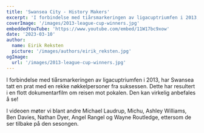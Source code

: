```yaml
---
title: 'Swansea City - History Makers'
excerpt: 'I forbindelse med tiårsmarkeringen av ligacuptriumfen i 2013, har Swansea tatt en prat med en rekke nøkkelpersoner fra suksessen. Dette har resultert i en flott dokumentarfilm om reisen mot pokalen. Den kan virkelig anbefales å se!'
coverImage: '/images/2013-league-cup-winners.jpg'
embeddedYouTube: 'https://www.youtube.com/embed/11W17bc9xow'
date: '2023-03-10'
author:
  name: Eirik Reksten
  picture: '/images/authors/eirik_reksten.jpg'
ogImage:
  url: '/images/2013-league-cup-winners.jpg'
---
```


I forbindelse med tiårsmarkeringen av ligacuptriumfen i 2013, har Swansea tatt en prat med en rekke nøkkelpersoner fra suksessen. Dette har resultert i en flott dokumentarfilm om reisen mot pokalen. Den kan virkelig anbefales å se!

I videoen møter vi blant andre Michael Laudrup, Michu, Ashley Williams, Ben Davies, Nathan Dyer, Angel Rangel og Wayne Routledge, ettersom de ser tilbake på den sesongen.
